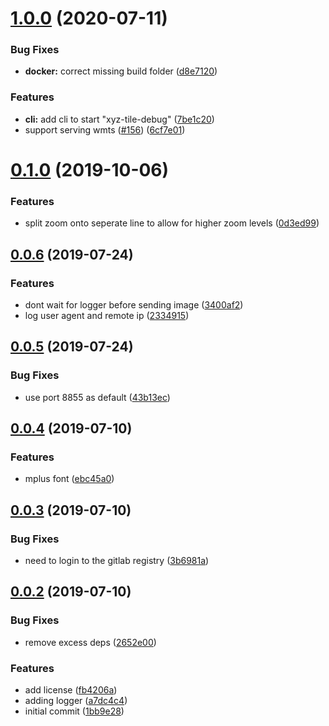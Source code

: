 # [1.0.0](https://github.com/blacha/xyz-tile-debug/compare/v0.1.0...v1.0.0) (2020-07-11)


### Bug Fixes

* **docker:** correct missing build folder ([d8e7120](https://github.com/blacha/xyz-tile-debug/commit/d8e712080e5b3679302c9b7125259850492c50fc))


### Features

* **cli:** add cli to start "xyz-tile-debug" ([7be1c20](https://github.com/blacha/xyz-tile-debug/commit/7be1c20b9b96b50cbef0f209b7923e6553cebc8f))
* support serving wmts ([#156](https://github.com/blacha/xyz-tile-debug/issues/156)) ([6cf7e01](https://github.com/blacha/xyz-tile-debug/commit/6cf7e015bca26877cee89f61d237c8c2059acaf6))



# [0.1.0](https://github.com/blacha/xyz-tile-debug/compare/v0.0.6...v0.1.0) (2019-10-06)


### Features

* split zoom onto seperate line to allow for higher zoom levels ([0d3ed99](https://github.com/blacha/xyz-tile-debug/commit/0d3ed99c06af291753a3bc13bbbb180083af85af))



## [0.0.6](https://github.com/blacha/xyz-tile-debug/compare/v0.0.5...v0.0.6) (2019-07-24)


### Features

* dont wait for logger before sending image ([3400af2](https://github.com/blacha/xyz-tile-debug/commit/3400af21b7a632fbe658d8919c43b14f0cfacd85))
* log user agent and remote ip ([2334915](https://github.com/blacha/xyz-tile-debug/commit/2334915d50c3fa6c4e66483f8c7b49507f406d39))



## [0.0.5](https://github.com/blacha/xyz-tile-debug/compare/v0.0.4...v0.0.5) (2019-07-24)


### Bug Fixes

* use port 8855 as default ([43b13ec](https://github.com/blacha/xyz-tile-debug/commit/43b13ece7ddd4b0603bb6d3ac9558fea2545dd27))



## [0.0.4](https://github.com/blacha/xyz-tile-debug/compare/v0.0.3...v0.0.4) (2019-07-10)


### Features

* mplus font ([ebc45a0](https://github.com/blacha/xyz-tile-debug/commit/ebc45a056f796d71ab51213a761088278314777d))



## [0.0.3](https://github.com/blacha/xyz-tile-debug/compare/v0.0.2...v0.0.3) (2019-07-10)


### Bug Fixes

* need to login to the gitlab registry ([3b6981a](https://github.com/blacha/xyz-tile-debug/commit/3b6981ae89b124aad02ed35153e9f2b06d1676c6))



## [0.0.2](https://github.com/blacha/xyz-tile-debug/compare/1bb9e28a32cdf901b5bd3e0cf6a35eac90a54664...v0.0.2) (2019-07-10)


### Bug Fixes

* remove excess deps ([2652e00](https://github.com/blacha/xyz-tile-debug/commit/2652e005df9703bd13de0ff671a631f35095685b))


### Features

* add license ([fb4206a](https://github.com/blacha/xyz-tile-debug/commit/fb4206a62f788afa5607223e14e961ca8000e694))
* adding logger ([a7dc4c4](https://github.com/blacha/xyz-tile-debug/commit/a7dc4c452d41c4390f7ab4803b63cef62060d5f1))
* initial commit ([1bb9e28](https://github.com/blacha/xyz-tile-debug/commit/1bb9e28a32cdf901b5bd3e0cf6a35eac90a54664))




